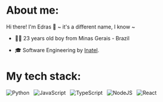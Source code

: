 # About me:
Hi there! I'm Edras 👋 ~ it's a different name, I know ~ 
 
  - 👦🏻 23 years old boy from Minas Gerais - Brazil 
  
  - 🎓 Software Engineering by [Inatel](https://inatel.br).

# My tech stack:

![Python](https://img.shields.io/badge/python-3670A0?style=for-the-badge&logo=python&logoColor=ffdd54)
&nbsp; ![JavaScript](https://img.shields.io/badge/javascript-%23323330.svg?style=for-the-badge&logo=javascript&logoColor=%23F7DF1E)
&nbsp; ![TypeScript](https://img.shields.io/badge/typescript-%23007ACC.svg?style=for-the-badge&logo=typescript&logoColor=white)
&nbsp; ![NodeJS](https://img.shields.io/badge/node.js-6DA55F?style=for-the-badge&logo=node.js&logoColor=white)
&nbsp; ![React](https://img.shields.io/badge/react-%2320232a.svg?style=for-the-badge&logo=react&logoColor=%2361DAFB)
